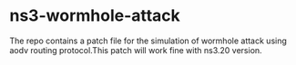 # ns3-wormhole-attack
The repo contains a patch file for the simulation of wormhole attack using aodv routing protocol.This patch will work fine with ns3.20 version. 
